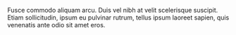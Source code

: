 Fusce commodo aliquam arcu. Duis vel nibh at velit scelerisque suscipit. Etiam sollicitudin, ipsum eu pulvinar rutrum, tellus ipsum laoreet sapien, quis venenatis ante odio sit amet eros.
